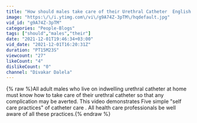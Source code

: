 ```yaml
---
title: "How should males take care of their Urethral Catheter  English Video"
image: "https:\/\/i.ytimg.com\/vi\/g9A74Z-3pTM\/hqdefault.jpg"
vid_id: "g9A74Z-3pTM"
categories: "People-Blogs"
tags: ["should","males","their"]
date: "2021-12-01T19:46:34+03:00"
vid_date: "2021-12-01T16:20:31Z"
duration: "PT15M23S"
viewcount: "27"
likeCount: "4"
dislikeCount: "0"
channel: "Divakar Dalela"
---
```

{% raw %}All adult males who live on indwelling urethral catheter at home must know how to take care of their urethral catheter so that any complication may be averted. This video demonstrates Five simple &quot;self care practices&quot; of catheter care . All health care professionals be well aware of all these practices.{% endraw %}
